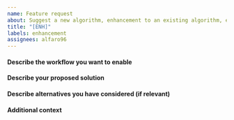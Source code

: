```yaml
---
name: Feature request
about: Suggest a new algorithm, enhancement to an existing algorithm, etc.
title: "[ENH]"
labels: enhancement
assignees: alfaro96
---
```


<!--
If you want to propose a new algorithm, please be sure that the standards are followed.
-->

#### Describe the workflow you want to enable

#### Describe your proposed solution

#### Describe alternatives you have considered (if relevant)

#### Additional context
